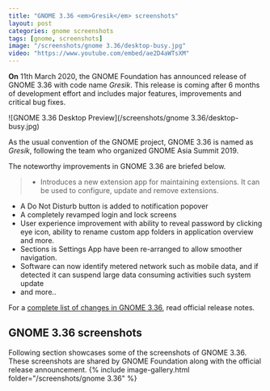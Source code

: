 ```yaml
---
title: "GNOME 3.36 <em>Gresik</em> screenshots"
layout: post
categories: gnome screenshots
tags: [gnome, screenshots]
image: "/screenshots/gnome 3.36/desktop-busy.jpg"
video: "https://www.youtube.com/embed/ae2D4aWTsXM"
---
```

**On** 11th March 2020, the GNOME Foundation has announced release of GNOME 3.36 with code name *Gresik*. This release is coming after 6 months of development effort and includes major features, improvements and critical bug fixes.

![GNOME 3.36 Desktop Preview](/screenshots/gnome 3.36/desktop-busy.jpg)

As the usual convention of the GNOME project, GNOME 3.36 is named as *Gresik*, following the team who organized GNOME Asia Summit 2019.

The noteworthy improvements in GNOME 3.36 are briefed below.
> - Introduces a new extension app for maintaining extensions. It can be used to configure, update and remove extensions.
- A Do Not Disturb button is added to notification popover
- A completely revamped login and lock screens
- User experience improvement with ability to reveal password by clicking eye icon, ability to rename custom app folders in application overview and more.
- Sections is Settings App have been re-arranged to allow smoother navigation.
- Software can now identify metered network such as mobile data, and if detected it can suspend large data consuming activities such system update
- and more..

For a [complete list of changes in GNOME 3.36](https://help.gnome.org/misc/release-notes/3.36/), read official release notes.

## GNOME 3.36 screenshots
Following section showcases some of the screenshots of GNOME 3.36. These screenshots are shared by GNOME Foundation along with the official release announcement.
{% include image-gallery.html folder="/screenshots/gnome 3.36" %}